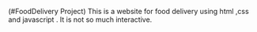 (#FoodDelivery Project)
This is a website for food delivery using html ,css and javascript .
It is not so much interactive.
